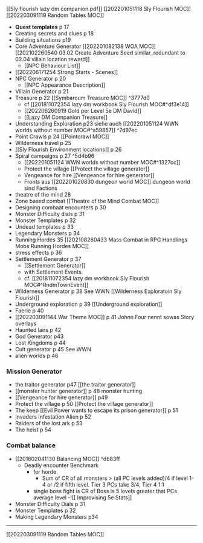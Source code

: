 [[Sly flourish lazy dm companion.pdf]] 
[[202201051118 Sly Flourish MOC]]
[[202203091119 Random Tables MOC]]


- **Quest templates** p 17
- Creating secrets and clues p 18
- Building situations p19
- Core Adventure Generator [[202201082138 WOA MOC]] [[202102260540 03.02 Create Adventure Seed similar_redundant to 02.04 villain location reward]]
	- [[NPC Behaviour List]]		
- [[202206171254 Strong Starts - Scenes]]
- NPC Generator p 20
	- [[NPC Appearance Description]] 
- Villain Generator p 21
- Treasure p 22 [[Symbaroum Treasure MOC]] ^3777d0
	- cf [[201811072354 lazy dm workbook Sly Flourish MOC#^df3e14]]
	- [[202206260919 Gold per Level 5e DM David]]
	- [[Lazy DM Companion Treasure]]
- Understanding Exploration p23 siehe auch [[202201051124 WWN worlds without number MOC#^a59857]] ^7d97ec
- Point Crawls p 24 [[Pointcrawl MOC]]
- Wilderness travel p 25 
- [[Sly Flourish Environment locations]] p 26
- Spiral campaigns p 27 ^5d4b96
	-  [[202201051124 WWN worlds without number MOC#^1327cc]]  
	- Protect the village [[Protect the village generator]] 
	- Vengeance for hire [[Vengeance for hire generator]]
	- Fronts aus [[202201020830 dungeon world MOC]] dungeon world sind Factions 
- theatre of the mind 28
- Zone based combat [[Theatre of the Mind Combat MOC]]
- Designing combaat encounters p 30
- Monster Difficulty dials p 31
- Monster Templates p 32
- Undead templates p 33
- Legendary Monsters p 34
- Running Hordes 35 [[202108260433 Mass Combat in RPG Handlings Mobs Running Hordes MOC]]
- stress effects p 36
- Settlement Generator p 37
	- [[Settlement Generator]]
	- with Settlement Events. 
	- cf. [[201811072354 lazy dm workbook Sly Flourish MOC#^RndmTownEvent]]
- Wilderness Generator p 38 See WWN [[Wilderness Exploratoin Sly Flourish]]
- Underground exploration p 39 [[Underground exploration]]
- Faerie p 40
- [[202203091144 War Theme MOC]] p 41 Johnn Four nennt sowas Story overlays
- Haunted lairs p 42
- God Generator p43
- Lost Kingdoms p 44
- Cult generator p 45 See WWN
- alien worlds p 46
### Mission Generator
- the traitor generator p47 [[the traitor generator]]
- [[monster hunter generator]] p 48 monster hunting
- [[Vengeance for hire generator]] p49
- Protect the village p 50  [[Protect the village generator]]
- The keep [[Evil Power wants to escape its prison generator]] p 51
- Invaders Infestation Alien p 52
- Raiders of the lost ark p 53
- The heist p 54
### Combat balance
-  [[201602041130 Balancing MOC]] ^db83ff
	-  Deadly encounter Benchmark
		-  for horde
			-  Sum of CR of all monsters > (all PC levels added)/4 if level 1-4 or /2 if fifth level. Tier 3 PCs take 3/4, Tier 4 1:1
		-  single boss fight is CR of Boss  is 5 levels greater that PCs average level
-![[ Improvising 5e Stats]]
- Monster Difficulty Dials  p 31
- Monster Templates p 32
- Making Legendary Monsters p34

---
[[202203091119 Random Tables MOC]]
